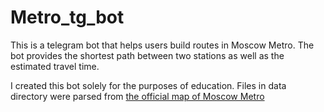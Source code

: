 # Metro_tg_bot
This is a telegram bot that helps users build routes in Moscow Metro. The bot provides the shortest path between two stations as well as the estimated travel time.

I created this bot solely for the purposes of education. Files in data directory were parsed from [the official map of Moscow Metro](https://mosmetro.ru/metro-map)
